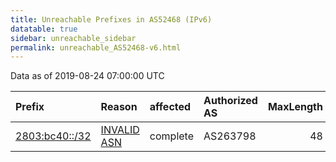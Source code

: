 ```yaml
---
title: Unreachable Prefixes in AS52468 (IPv6)
datatable: true
sidebar: unreachable_sidebar
permalink: unreachable_AS52468-v6.html
---
```


Data as of 2019-08-24 07:00:00 UTC


<div class="datatable-begin"></div>

| Prefix                                                 | Reason                                                                                                | affected   | Authorized AS   |   MaxLength | Anchor                                         |   unreachable /48s |
|:-------------------------------------------------------|:------------------------------------------------------------------------------------------------------|:-----------|:----------------|------------:|:-----------------------------------------------|-------------------:|
| [2803:bc40::/32](https://stat.ripe.net/2803:bc40::/32) | [INVALID ASN](https://rpki-validator.ripe.net/announcement-preview?asn=AS52468&prefix=2803:bc40::/32) | complete   | AS263798        |          48 | [LACNIC](unreachable_LACNIC_RPKI_Root-v6.html) |              65536 |

<div class="datatable-end"></div>